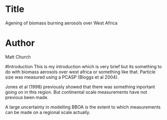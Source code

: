 # Title
Agening of biomass burning aerosols over West Africa

# Author
Matt Church

#Introduction
This is my introduction which is very brief but its something to do with biomass aerosols over west africa or something like
that.
Particle size was measured using a PCASP (Bloggs et al 2004).

Jones et al (1998) previously showed that there was something inportant going on in this region. 
But continental scale measurements have not previous been made. 

A large uncertainty in modelling BBOA is the extent to which
measurements can be made on a regional scale actually.
